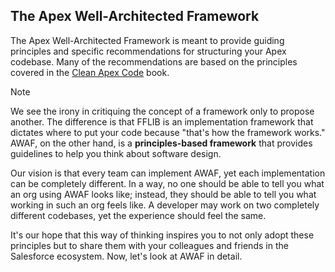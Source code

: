 ## The Apex Well-Architected Framework

The Apex Well-Architected Framework is meant to provide guiding principles and specific recommendations for structuring your Apex codebase. Many of the recommendations are based on the principles covered in the [Clean Apex Code](https://books.google.ie/books/about/Clean_Apex_Code.html?id=4yEc0QEACAAJ&source=kp_book_description&redir_esc=y) book.

> [!NOTE]
> We see the irony in critiquing the concept of a framework only to propose another. The difference is that FFLIB is an implementation framework that dictates where to put your code because "that's how the framework works." AWAF, on the other hand, is a **principles-based framework** that provides guidelines to help you think about software design.

Our vision is that every team can implement AWAF, yet each implementation can be completely different. In a way, no one should be able to tell you what an org using AWAF looks like; instead, they should be able to tell you what working in such an org feels like. A developer may work on two completely different codebases, yet the experience should feel the same.

It's our hope that this way of thinking inspires you to not only adopt these principles but to share them with your colleagues and friends in the Salesforce ecosystem. Now, let's look at AWAF in detail.
